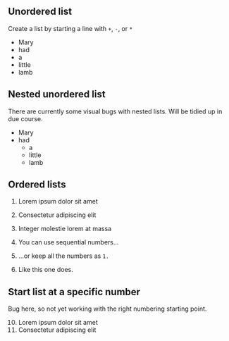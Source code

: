 ## Unordered list
Create a list by starting a line with `+`, `-`, or `*`


- Mary
- had
- a
- little
- lamb

## Nested unordered list
There are currently some visual bugs with nested lists. Will be tidied up in due course.

- Mary
- had
  - a
  - little
  - lamb


## Ordered lists

1. Lorem ipsum dolor sit amet
2. Consectetur adipiscing elit
3. Integer molestie lorem at massa


1. You can use sequential numbers...
1. ...or keep all the numbers as `1.`
1. Like this one does.

## Start list at a specific number
Bug here, so not yet working with the right numbering starting point.

10. Lorem ipsum dolor sit amet
10. Consectetur adipiscing elit


